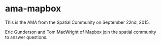 # ama-mapbox

This is the AMA from the Spatial Community on September 22nd, 2015. 

Eric Gunderson and Tom MacWright of Mapbox join the spatial community to answer questions. 

